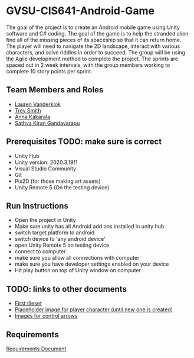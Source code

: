 # GVSU-CIS641-Android-Game

 The goal of the project is to create an Android mobile game using Unity software and C# coding.
  The goal of the game is to help the stranded alien find all of the missing pieces of its spaceship
  so that it can return home. The player will need to navigate the 2D landscape, interact with various characters,
  and solve riddles in order to succeed. The group will be using the Agile development method to complete the project. 
  The sprints are spaced out in 2 week intervals, with the group members working to complete 10 story points per sprint. 

## Team Members and Roles

* [Lauren Vanderklok](https://github.com/Lauren-Vanderklok/CIS641-HW2-Vanderklok)
* [Trey Smith](https://github.com/Treybuchet116/it-CIS641-HW2-Smith.git)
* [Anna Kakarala](https://github.com/akakarala/641CIS-hw2-Kakarala)
* [Sathya Kiran Gandavarapu](https://github.com/sathya-rgv/CIS641-HW2-Gandavarapu)

## Prerequisites TODO: make sure is correct
* Unity Hub
* Unity version: 2020.3.19f1
* Visual Studio Community
* Git
* Pix2D (for those making art assets)
* Unity Remote 5 (On the testing device)

## Run Instructions
* Open the project in Unity
* Make sure unity has all Android add ons installed in unity hub
* switch target platform to android
* switch device to 'any android device' 
* open Unity Remote 5 on testing device
* connect to computer
* make sure you allow all connections with computer
* make sure you have developer settings enabled on your device
* Hit play button on top of Unity window on computer

## TODO: links to other documents 
* [First tileset](https://github.com/Lauren-Vanderklok/GVSU-CIS641-Android-Game/blob/artFiles/tileset_basicOutside.png)
* [Placeholder image for player character (until new one is created)](https://github.com/Lauren-Vanderklok/GVSU-CIS641-Android-Game/blob/artFiles/player.png)
* [Images for control arrows](https://github.com/Lauren-Vanderklok/GVSU-CIS641-Android-Game/tree/artFiles/controlArrows)

## Requirements 

[Requirements Document](https://github.com/Lauren-Vanderklok/GVSU-CIS641-Android-Game/blob/master/docs/software_requirements_specification.md)
  

